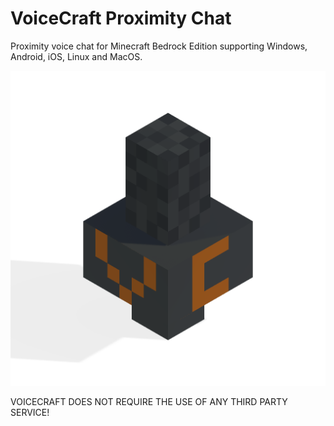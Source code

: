# VoiceCraft Proximity Chat

Proximity voice chat for Minecraft Bedrock Edition supporting Windows, Android, iOS, Linux and MacOS.

![VoiceCraft](./VoiceCraft.Maui/Resources/AppIcon/vc.png)

VOICECRAFT DOES NOT REQUIRE THE USE OF ANY THIRD PARTY SERVICE!